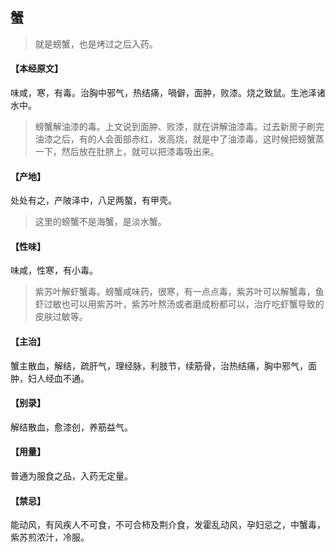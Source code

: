 ## 蟹

> 就是螃蟹，也是烤过之后入药。

#### 【本经原文】
味咸，寒，有毒。治胸中邪气，热结痛，喎僻，面肿，败漆。烧之致鼠。生池泽诸水中。

> 螃蟹解油漆的毒。上文说到面肿、败漆，就在讲解油漆毒。过去新房子刷完油漆之后，有的人会面部赤红，发高烧，就是中了油漆毒，这时候把螃蟹蒸一下，然后放在肚脐上，就可以把漆毒吸出来。

#### 【产地】
处处有之，产陂泽中，八足两螯，有甲壳。

> 这里的螃蟹不是海蟹，是淡水蟹。

#### 【性味】
味咸，性寒，有小毒。

> 紫苏叶解虾蟹毒。螃蟹咸味药，很寒，有一点点毒，紫苏叶可以解蟹毒，鱼虾过敏也可以用紫苏叶，紫苏叶熬汤或者磨成粉都可以，治疗吃虾蟹导致的皮肤过敏等。

#### 【主治】
蟹主散血，解结，疏肝气，理经脉，利肢节，续筋骨，治热结痛，胸中邪气，面肿，妇人经血不通。
#### 【别录】
解结散血，愈漆创，养筋益气。
#### 【用量】
普通为服食之品，入药无定量。
#### 【禁忌】
能动风，有风疾人不可食，不可合柿及荆介食，发霍乱动风，孕妇忌之，中蟹毒，紫苏煎浓汁，冷服。